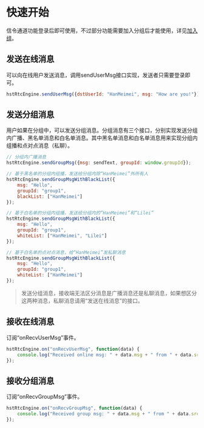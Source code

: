# 快速开始

信令通道功能登录后即可使用，不过部分功能需要加入分组后才能使用，详见[加入组](../platform/prepare_web.md)。

## 发送在线消息

可以向在线用户发送消息，调用sendUserMsg接口实现，发送者只需要登录即可。

```js
hstRtcEngine.sendUserMsg({dstUserId: "HanMeimei", msg: "How are you!"});
```

## 发送分组消息

用户如果在分组中，可以发送分组消息。分组消息有三个接口，分别实现发送分组内广播、黑名单消息和白名单消息。其中黑名单消息和白名单消息用来实现分组内组播和点对点消息（私聊）。

```js
// 分组内广播消息
hstRtcEngine.sendGroupMsg({msg: sendText, groupId: window.groupId});

// 基于黑名单的分组内组播，发送给分组内除“HanMeimei”外所有人
hstRtcEngine.sendGroupMsgWithBlackList({
    msg: "Hello",
    groupId: "group1",
    blackList: ["HanMeimei"]
});

// 基于白名单的分组内组播，发送给分组内的“HanMeimei”和“Lilei”
hstRtcEngine.sendGroupMsgWithBlackList({
    msg: "Hello",
    groupId: "group1",
    whiteList: ["HanMeimei", "Lilei"]
});

// 基于白名单的点对点消息，给“HanMeimei”发私聊消息
hstRtcEngine.sendGroupMsgWithBlackList({
    msg: "Hello",
    groupId: "group1",
    whiteList: ["HanMeimei"]
});
```

> 发送分组消息，接收端无法区分消息是广播消息还是私聊消息，如果想区分这两种消息，私聊消息请用“发送在线消息”的接口。

## 接收在线消息

订阅“onRecvUserMsg”事件。

```js
hstRtcEngine.on("onRecvUserMsg", function(data) {
    console.log("Received online msg: " + data.msg + " from " + data.srcUserId );
});
```

## 接收分组消息

订阅“onRecvGroupMsg”事件。

```js
hstRtcEngine.on("onRecvGroupMsg", function(data) {
    console.log("Received group msg: " + data.msg + " from " + data.srcUserId );
});
```